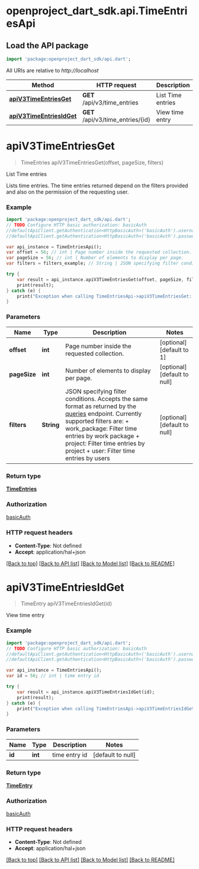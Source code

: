 # openproject_dart_sdk.api.TimeEntriesApi

## Load the API package
```dart
import 'package:openproject_dart_sdk/api.dart';
```

All URIs are relative to *http://localhost*

Method | HTTP request | Description
------------- | ------------- | -------------
[**apiV3TimeEntriesGet**](TimeEntriesApi.md#apiV3TimeEntriesGet) | **GET** /api/v3/time_entries | List Time entries
[**apiV3TimeEntriesIdGet**](TimeEntriesApi.md#apiV3TimeEntriesIdGet) | **GET** /api/v3/time_entries/{id} | View time entry


# **apiV3TimeEntriesGet**
> TimeEntries apiV3TimeEntriesGet(offset, pageSize, filters)

List Time entries

Lists time entries. The time entries returned depend on the filters provided and also on the permission of the requesting user.

### Example 
```dart
import 'package:openproject_dart_sdk/api.dart';
// TODO Configure HTTP basic authorization: basicAuth
//defaultApiClient.getAuthentication<HttpBasicAuth>('basicAuth').username = 'YOUR_USERNAME'
//defaultApiClient.getAuthentication<HttpBasicAuth>('basicAuth').password = 'YOUR_PASSWORD';

var api_instance = TimeEntriesApi();
var offset = 56; // int | Page number inside the requested collection.
var pageSize = 56; // int | Number of elements to display per page.
var filters = filters_example; // String | JSON specifying filter conditions. Accepts the same format as returned by the [queries](#queries) endpoint. Currently supported filters are:  + work_package: Filter time entries by work package  + project: Filter time entries by project  + user: Filter time entries by users

try { 
    var result = api_instance.apiV3TimeEntriesGet(offset, pageSize, filters);
    print(result);
} catch (e) {
    print("Exception when calling TimeEntriesApi->apiV3TimeEntriesGet: $e\n");
}
```

### Parameters

Name | Type | Description  | Notes
------------- | ------------- | ------------- | -------------
 **offset** | **int**| Page number inside the requested collection. | [optional] [default to 1]
 **pageSize** | **int**| Number of elements to display per page. | [optional] [default to null]
 **filters** | **String**| JSON specifying filter conditions. Accepts the same format as returned by the [queries](#queries) endpoint. Currently supported filters are:  + work_package: Filter time entries by work package  + project: Filter time entries by project  + user: Filter time entries by users | [optional] [default to null]

### Return type

[**TimeEntries**](TimeEntries.md)

### Authorization

[basicAuth](../README.md#basicAuth)

### HTTP request headers

 - **Content-Type**: Not defined
 - **Accept**: application/hal+json

[[Back to top]](#) [[Back to API list]](../README.md#documentation-for-api-endpoints) [[Back to Model list]](../README.md#documentation-for-models) [[Back to README]](../README.md)

# **apiV3TimeEntriesIdGet**
> TimeEntry apiV3TimeEntriesIdGet(id)

View time entry

### Example 
```dart
import 'package:openproject_dart_sdk/api.dart';
// TODO Configure HTTP basic authorization: basicAuth
//defaultApiClient.getAuthentication<HttpBasicAuth>('basicAuth').username = 'YOUR_USERNAME'
//defaultApiClient.getAuthentication<HttpBasicAuth>('basicAuth').password = 'YOUR_PASSWORD';

var api_instance = TimeEntriesApi();
var id = 56; // int | time entry id

try { 
    var result = api_instance.apiV3TimeEntriesIdGet(id);
    print(result);
} catch (e) {
    print("Exception when calling TimeEntriesApi->apiV3TimeEntriesIdGet: $e\n");
}
```

### Parameters

Name | Type | Description  | Notes
------------- | ------------- | ------------- | -------------
 **id** | **int**| time entry id | [default to null]

### Return type

[**TimeEntry**](TimeEntry.md)

### Authorization

[basicAuth](../README.md#basicAuth)

### HTTP request headers

 - **Content-Type**: Not defined
 - **Accept**: application/hal+json

[[Back to top]](#) [[Back to API list]](../README.md#documentation-for-api-endpoints) [[Back to Model list]](../README.md#documentation-for-models) [[Back to README]](../README.md)

